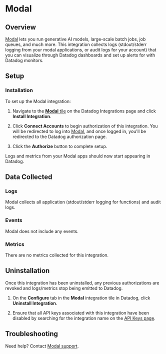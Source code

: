 # Modal

## Overview

[Modal][1] lets you run generative AI models, large-scale batch jobs, job
queues, and much more. This integration collects logs (stdout/stderr logging
from your modal applications, or audit logs for your account) that you can
visualize through Datadog dashboards and set up alerts for with Datadog
monitors.

## Setup

### Installation

To set up the Modal integration:

1. Navigate to the [**Modal** tile][2] on the Datadog Integrations page and
   click **Install Integration**.

2. Click **Connect Accounts** to begin authorization of this integration. You
   will be redirected to log into [Modal][1], and once logged in, you'll be
   redirected to the Datadog authorization page.

3. Click the **Authorize** button to complete setup.

Logs and metrics from your Modal apps should now start appearing in Datadog.

## Data Collected

### Logs

Modal collects all application (stdout/stderr logging for functions) and audit logs.

### Events

Modal does not include any events.

### Metrics

There are no metrics collected for this integration.


## Uninstallation

Once this integration has been uninstalled, any previous authorizations are
revoked and logs/metrics stop being emitted to Datadog.

1. On the **Configure** tab in the **Modal** integration tile in Datadog, click **Uninstall Integration**.

2. Ensure that all API keys associated with this integration have been disabled
   by searching for the integration name on the [API Keys page][4].

## Troubleshooting

Need help? Contact [Modal support][3].

[1]: https://modal.com
[2]: https://app.datadoghq.com/integrations?integrationId=modal
[3]: mailto:support@modal.com
[4]: https://app.datadoghq.com/organization-settings/api-keys?filter=Modal

